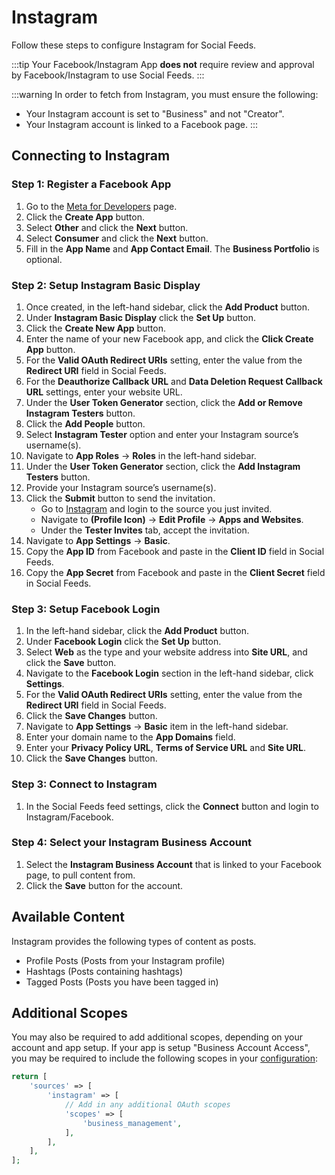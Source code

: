 # Instagram
Follow these steps to configure Instagram for Social Feeds.

:::tip
Your Facebook/Instagram App **does not** require review and approval by Facebook/Instagram to use Social Feeds.
:::

:::warning
In order to fetch from Instagram, you must ensure the following:

- Your Instagram account is set to "Business" and not "Creator".
- Your Instagram account is linked to a Facebook page.
:::

## Connecting to Instagram

### Step 1: Register a Facebook App
1. Go to the <a href="https://developers.facebook.com/apps/" target="_blank">Meta for Developers</a> page.
1. Click the **Create App** button.
1. Select **Other** and click the **Next** button.
1. Select **Consumer** and click the **Next** button.
1. Fill in the **App Name** and **App Contact Email**. The **Business Portfolio** is optional.

### Step 2: Setup Instagram Basic Display
1. Once created, in the left-hand sidebar, click the **Add Product** button.
1. Under **Instagram Basic Display** click the **Set Up** button.
1. Click the **Create New App** button.
1. Enter the name of your new Facebook app, and click the **Click Create App** button.
1. For the **Valid OAuth Redirect URIs** setting, enter the value from the **Redirect URI** field in Social Feeds.
1. For the **Deauthorize Callback URL** and **Data Deletion Request Callback URL** settings, enter your website URL.
1. Under the **User Token Generator** section, click the **Add or Remove Instagram Testers** button.
1. Click the **Add People** button.
1. Select **Instagram Tester** option and enter your Instagram source’s username(s).
1. Navigate to **App Roles** → **Roles** in the left-hand sidebar.
1. Under the **User Token Generator** section, click the **Add Instagram Testers** button.
1. Provide your Instagram source’s username(s).
1. Click the **Submit** button to send the invitation.
    - Go to <a href="https://instagram.com/" target="_blank">Instagram</a> and login to the source you just invited.
    - Navigate to **(Profile Icon)** → **Edit Profile** → **Apps and Websites**.
    - Under the **Tester Invites** tab, accept the invitation.
1. Navigate to **App Settings** → **Basic**.
1. Copy the **App ID** from Facebook and paste in the **Client ID** field in Social Feeds.
1. Copy the **App Secret** from Facebook and paste in the **Client Secret** field in Social Feeds.

### Step 3: Setup Facebook Login
1. In the left-hand sidebar, click the **Add Product** button.
1. Under **Facebook Login** click the **Set Up** button.
1. Select **Web** as the type and your website address into **Site URL**, and click the **Save** button.
1. Navigate to the **Facebook Login** section in the left-hand sidebar, click **Settings**.
1. For the **Valid OAuth Redirect URIs** setting, enter the value from the **Redirect URI** field in Social Feeds.
1. Click the **Save Changes** button.
1. Navigate to **App Settings** → **Basic** item in the left-hand sidebar.
1. Enter your domain name to the **App Domains** field.
1. Enter your **Privacy Policy URL**, **Terms of Service URL** and **Site URL**.
1. Click the **Save Changes** button.

### Step 3: Connect to Instagram
1. In the Social Feeds feed settings, click the **Connect** button and login to Instagram/Facebook.

### Step 4: Select your Instagram Business Account
1. Select the **Instagram Business Account** that is linked to your Facebook page, to pull content from.
1. Click the **Save** button for the account.

## Available Content
Instagram provides the following types of content as posts.

- Profile Posts (Posts from your Instagram profile)
- Hashtags (Posts containing hashtags)
- Tagged Posts (Posts you have been tagged in)

## Additional Scopes
You may also be required to add additional scopes, depending on your account and app setup. If your app is setup "Business Account Access", you may be required to include the following scopes in your [configuration](docs:get-started/configuration):

```php
return [
    'sources' => [
        'instagram' => [
            // Add in any additional OAuth scopes
            'scopes' => [
                'business_management',
            ],
        ],
    ],
];
```
